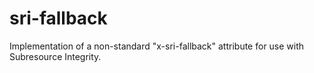 # sri-fallback
Implementation of a non-standard "x-sri-fallback" attribute for use with Subresource Integrity.

